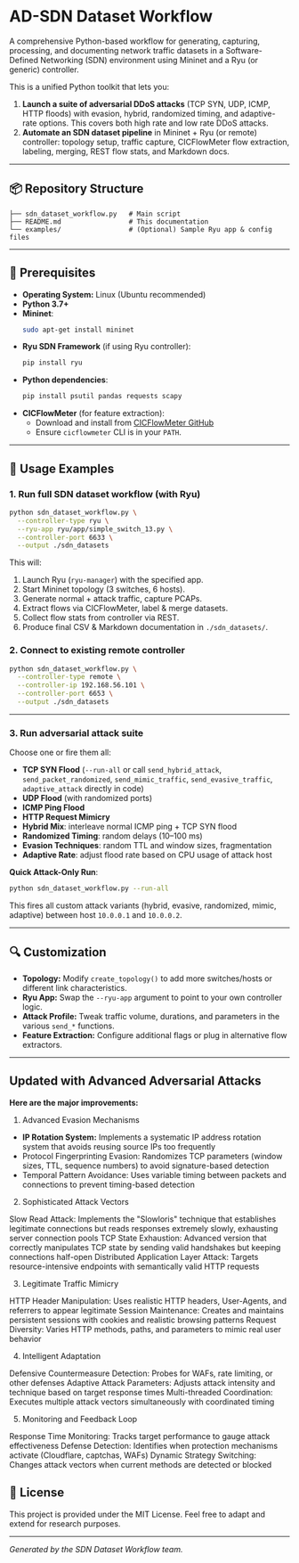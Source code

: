 # AD-SDN Dataset Workflow

A comprehensive Python-based workflow for generating, capturing, processing, and documenting network traffic datasets in a Software-Defined Networking (SDN) environment using Mininet and a Ryu (or generic) controller.

This is a unified Python toolkit that lets you:

1. **Launch a suite of adversarial DDoS attacks** (TCP SYN, UDP, ICMP, HTTP floods) with evasion, hybrid, randomized timing, and adaptive-rate options. This covers both high rate and low rate DDoS attacks. 
2. **Automate an SDN dataset pipeline** in Mininet + Ryu (or remote) controller: topology setup, traffic capture, CICFlowMeter flow extraction, labeling, merging, REST flow stats, and Markdown docs.

---

## 📦 Repository Structure

```
├── sdn_dataset_workflow.py   # Main script
├── README.md                 # This documentation
└── examples/                 # (Optional) Sample Ryu app & config files
```

---

## 🔧 Prerequisites

- **Operating System:** Linux (Ubuntu recommended)
- **Python 3.7+**
- **Mininet**:
  ```bash
  sudo apt-get install mininet
  ```
- **Ryu SDN Framework** (if using Ryu controller):
  ```bash
  pip install ryu
  ```
- **Python dependencies**:
  ```bash
  pip install psutil pandas requests scapy
  ```
- **CICFlowMeter** (for feature extraction):
  - Download and install from [CICFlowMeter GitHub](https://github.com/ahlashkari/CICFlowMeter)
  - Ensure `cicflowmeter` CLI is in your `PATH`.

---

## 🚀 Usage Examples

### 1. Run full SDN dataset workflow (with Ryu)

```bash
python sdn_dataset_workflow.py \
  --controller-type ryu \
  --ryu-app ryu/app/simple_switch_13.py \
  --controller-port 6633 \
  --output ./sdn_datasets
```

This will:
1. Launch Ryu (`ryu-manager`) with the specified app.  
2. Start Mininet topology (3 switches, 6 hosts).  
3. Generate normal + attack traffic, capture PCAPs.  
4. Extract flows via CICFlowMeter, label & merge datasets.  
5. Collect flow stats from controller via REST.  
6. Produce final CSV & Markdown documentation in `./sdn_datasets/`.

### 2. Connect to existing remote controller

```bash
python sdn_dataset_workflow.py \
  --controller-type remote \
  --controller-ip 192.168.56.101 \
  --controller-port 6653 \
  --output ./sdn_datasets
```

---

### 3. Run adversarial attack suite

Choose one or fire them all:

- **TCP SYN Flood** (`--run-all` or call `send_hybrid_attack`, `send_packet_randomized`, `send_mimic_traffic`, `send_evasive_traffic`, `adaptive_attack` directly in code)
- **UDP Flood** (with randomized ports)
- **ICMP Ping Flood**
- **HTTP Request Mimicry**
- **Hybrid Mix**: interleave normal ICMP ping + TCP SYN flood
- **Randomized Timing**: random delays (10–100 ms)
- **Evasion Techniques**: random TTL and window sizes, fragmentation
- **Adaptive Rate**: adjust flood rate based on CPU usage of attack host

**Quick Attack-Only Run**:
```bash
python sdn_dataset_workflow.py --run-all
```

This fires all custom attack variants (hybrid, evasive, randomized, mimic, adaptive) between host `10.0.0.1` and `10.0.0.2`.

---

## 🔍 Customization

- **Topology:** Modify `create_topology()` to add more switches/hosts or different link characteristics.
- **Ryu App:** Swap the `--ryu-app` argument to point to your own controller logic.
- **Attack Profile:** Tweak traffic volume, durations, and parameters in the various `send_*` functions.
- **Feature Extraction:** Configure additional flags or plug in alternative flow extractors.

---

## Updated with Advanced Adversarial Attacks

**Here are the major improvements:**
1. Advanced Evasion Mechanisms

- **IP Rotation System:** Implements a systematic IP address rotation system that avoids reusing source IPs too frequently
- Protocol Fingerprinting Evasion: Randomizes TCP parameters (window sizes, TTL, sequence numbers) to avoid signature-based detection
- Temporal Pattern Avoidance: Uses variable timing between packets and connections to prevent timing-based detection

2. Sophisticated Attack Vectors

Slow Read Attack: Implements the "Slowloris" technique that establishes legitimate connections but reads responses extremely slowly, exhausting server connection pools
TCP State Exhaustion: Advanced version that correctly manipulates TCP state by sending valid handshakes but keeping connections half-open
Distributed Application Layer Attack: Targets resource-intensive endpoints with semantically valid HTTP requests

3. Legitimate Traffic Mimicry

HTTP Header Manipulation: Uses realistic HTTP headers, User-Agents, and referrers to appear legitimate
Session Maintenance: Creates and maintains persistent sessions with cookies and realistic browsing patterns
Request Diversity: Varies HTTP methods, paths, and parameters to mimic real user behavior

4. Intelligent Adaptation

Defensive Countermeasure Detection: Probes for WAFs, rate limiting, or other defenses
Adaptive Attack Parameters: Adjusts attack intensity and technique based on target response times
Multi-threaded Coordination: Executes multiple attack vectors simultaneously with coordinated timing

5. Monitoring and Feedback Loop

Response Time Monitoring: Tracks target performance to gauge attack effectiveness
Defense Detection: Identifies when protection mechanisms activate (Cloudflare, captchas, WAFs)
Dynamic Strategy Switching: Changes attack vectors when current methods are detected or blocked


## 📝 License

This project is provided under the MIT License. Feel free to adapt and extend for research purposes.

---

*Generated by the SDN Dataset Workflow team.*

